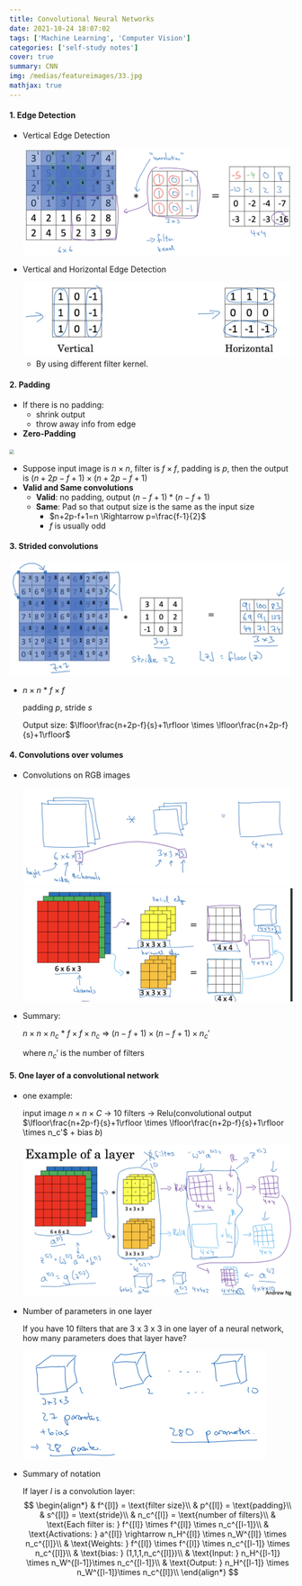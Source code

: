 ```yaml
---
title: Convolutional Neural Networks
date: 2021-10-24 18:07:02
tags: ['Machine Learning', 'Computer Vision']
categories: ['self-study notes']
cover: true
summary: CNN
img: /medias/featureimages/33.jpg
mathjax: true
---
```


#### 1. Edge Detection

* Vertical Edge Detection

  <img src="Convolutional-Neural-Networks/Screen Shot 2021-10-24 at 4.36.38 PM.png" style="zoom:50%;" />

* Vertical and Horizontal Edge Detection

  <img src="Convolutional-Neural-Networks/Screen Shot 2021-10-24 at 4.38.54 PM.png" style="zoom:50%;" />

  * By using different filter kernel.

#### 2. Padding

* If there is no padding:
  * shrink output
  * throw away info from edge
* **Zero-Padding**

<img src="/Users/apple/Desktop/selfstudy/CNN/pics/Screen Shot 2021-10-24 at 4.41.20 PM.png" style="zoom:50%;" />

* Suppose input image is $n\times n$, filter is $f\times f$, padding is $p$, then the output is $(n+2p-f+1)\times (n+2p-f+1)$
* **Valid and Same convolutions**
  * **Valid**: no padding, output $(n-f+1)*(n-f+1)$
  * **Same**: Pad so that output size is the same as the input size
    * $n+2p-f+1=n \Rightarrow p=\frac{f-1}{2}$
    * $f$ is usually odd

#### 3. Strided convolutions

<img src="Convolutional-Neural-Networks/Screen Shot 2021-10-24 at 4.48.50 PM.png" style="zoom:50%;" />

* $n\times n$ * $f\times f$

  padding $p$, stride $s$

  Output size: $\lfloor\frac{n+2p-f}{s}+1\rfloor \times \lfloor\frac{n+2p-f}{s}+1\rfloor$

#### 4. Convolutions over volumes

* Convolutions on RGB images

  <img src="Convolutional-Neural-Networks/Screen Shot 2021-10-24 at 4.54.49 PM.png" style="zoom:50%;" />

  <img src="Convolutional-Neural-Networks/Screen Shot 2021-10-24 at 4.57.05 PM.png" style="zoom:50%;" />

* Summary:

  $n\times n \times n_c$ * $f\times f \times n_c$ $\Rightarrow$ $(n-f+1) \times (n-f+1) \times n_c'$

  where $n_c'$ is the number of filters

#### 5. One layer of a convolutional network

* one example:

  input image $n\times n \times C$ $\rightarrow$ 10 filters $\rightarrow$ Relu(convolutional output $\lfloor\frac{n+2p-f}{s}+1\rfloor \times \lfloor\frac{n+2p-f}{s}+1\rfloor \times n_c'$ + bias $b$)

  <img src="Convolutional-Neural-Networks/Screen Shot 2021-10-24 at 5.20.02 PM.png" style="zoom:50%;" />

* Number of parameters in one layer

  If you have 10 filters that are 3 x 3 x 3 in one layer of a neural network, how many parameters does that layer have?

  <img src="Convolutional-Neural-Networks/Screen Shot 2021-10-24 at 5.21.12 PM.png" style="zoom:50%;" />

* Summary of notation

  If layer $l$ is a convolution layer:
  $$
  \begin{align*}
  & f^{[l]} = \text{filter size}\\
  & p^{[l]} = \text{padding}\\
  & s^{[l]} = \text{stride}\\
  & n_c^{[l]} = \text{number of filters}\\
  & \text{Each filter is: } f^{[l]} \times f^{[l]} \times n_c^{[l-1]}\\
  & \text{Activations: } a^{[l]} \rightarrow n_H^{[l]} \times n_W^{[l]} \times n_c^{[l]}\\
  & \text{Weights: } f^{[l]} \times f^{[l]} \times n_c^{[l-1]} \times n_c^{[l]}\\
  & \text{bias: } (1,1,1,n_c^{[l]})\\
  & \text{Input: } n_H^{[l-1]} \times n_W^{[l-1]}\times n_c^{[l-1]}\\
  & \text{Output: } n_H^{[l-1]} \times n_W^{[l-1]}\times n_c^{[l]}\\
  \end{align*}
  $$

